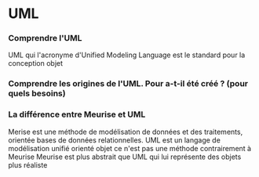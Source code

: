 # UML


### Comprendre l'UML

UML qui l'acronyme d'Unified Modeling Language est le standard pour la conception objet

### Comprendre les origines de l'UML. Pour a-t-il été créé ? (pour quels besoins)

### La différence entre Meurise et UML 

Merise est une méthode de modélisation de données et des traitements, orientée bases de données relationnelles.
UML est un langage de modélisation unifié orienté objet ce n'est pas une méthode contrairement à Meurise
Meurise est plus abstrait que UML qui lui représente des objets plus réaliste
